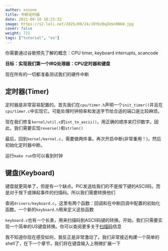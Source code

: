 ```yaml
---
author: xnzone 
title: 中断定时器
date: 2021-09-10 10:23:32
image: https://s2.loli.net/2025/09/24/J8Y6zBqZmSn9NkW.jpg
cover: false
weight: 721
tags: ["tutorial", "os"]
---
```


你需要通过谷歌预先了解的概念：CPU timer, keyboard interrupts, scancode

**目标：实现我们第一个IRQ处理器：CPU定时器和键盘**

现在所有的一切都准备测试我们的硬件中断

## 定时器(Timer)

定时器是非常容易配置的。首先我们在`cpu/timer.h`声明一个`init_timer()`并且在`cpu/timer.c`中实现它。可能处理时钟频率和发送字节给合适的端口是比较麻烦。

现在我们修复`kernel/util.c`的`int_to_ascii()`，用正确的顺序来打印数字。因此，我们需要实现`reverse()`和`strlen()`

最后，回到`kernel/kernel.c`，需要做两件事。再次开启中断(非常重用！)，然后初始化定时器中断。

运行`make run`你可以看到时钟

## 键盘(Keyboard)

键盘就更简单了，但是有一个缺点。PIC发送给我们的不是按下键的ASCII码，而是对于按下或弹起事件的扫描码。所以我们需要转换他们

查阅`drivers/keyboard.c`，这里有两个函数：回调和在中断回调中配置的初始化函数。一个新的`keyboard.h`用来定义这些函数

`keyboard.c`也有一个长表，用来扫描码到ASCII码键的转换。开始，我们只需要实现一个简单的US键盘转换。你可以查阅更多关于[扫描码](http://www.win.tue.nl/~aeb/linux/kbd/scancodes-1.html)信息

我不知道你现在感受如何，我反正是非常激动了。我们非常接近构建一个简单的shell了，在下一个章节，我们将在键盘输入上稍微扩展一下